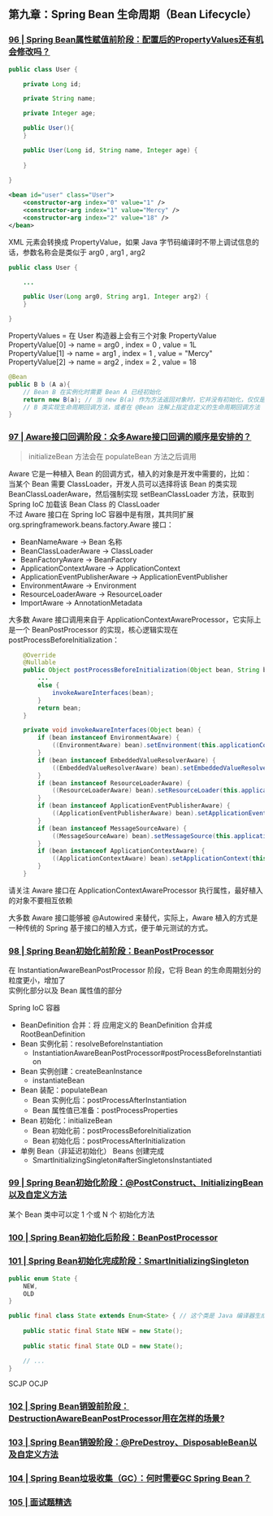 <a name="TlMJS"></a>
## 第九章：Spring Bean 生命周期（Bean Lifecycle）
<a name="E1LVu"></a>
### [96 | Spring Bean属性赋值前阶段：配置后的PropertyValues还有机会修改吗？](https://time.geekbang.org/course/detail/265-209709)

```java
public class User {

    private Long id;

    private String name;

    private Integer age;

    public User(){
    }

    public User(Long id, String name, Integer age) {
        
    }
    
}
```

```xml
<bean id="user" class="User">
    <constructor-arg index="0" value="1" />
    <constructor-arg index="1" value="Mercy" />
  	<constructor-arg index="2" value="18" />
</bean>
```
<constructor-arg> XML 元素会转换成 PropertyValue，如果 Java 字节码编译时不带上调试信息的话，参数名称会是类似于 arg0 , arg1 , arg2
```java
public class User {

    ...

    public User(Long arg0, String arg1, Integer arg2) {
    }

}
```
PropertyValues = 在 User 构造器上会有三个对象 PropertyValue<br />PropertyValue[0]  -> name = arg0 , index = 0 , value = 1L<br />PropertyValue[1]  -> name = arg1 , index = 1 , value = "Mercy"<br />PropertyValue[2]  -> name = arg2 , index = 2 , value = 18

```java
@Bean
public B b (A a){
	// Bean B 在实例化时需要 Bean A 已经初始化
    return new B(a); // 当 new B(a) 作为方法返回对象时，它并没有初始化，仅仅是实例化
    // B 类实现生命周期回调方法，或者在 @Bean 注解上指定自定义的生命周期回调方法
}
```

<a name="D5on8"></a>
### [97 | Aware接口回调阶段：众多Aware接口回调的顺序是安排的？](https://time.geekbang.org/course/detail/265-209711)
> initializeBean 方法会在 populateBean 方法之后调用

Aware 它是一种植入 Bean 的回调方式，植入的对象是开发中需要的，比如：<br />当某个 Bean 需要 ClassLoader，开发人员可以选择将该 Bean 的类实现 BeanClassLoaderAware，然后强制实现 setBeanClassLoader  方法，获取到 Spring IoC 加载该 Bean Class 的 ClassLoader<br />不过 Aware 接口在 Spring IoC 容器中是有限，其共同扩展 org.springframework.beans.factory.Aware 接口：

- BeanNameAware -> Bean 名称
- BeanClassLoaderAware -> ClassLoader
- BeanFactoryAware -> BeanFactory
- ApplicationContextAware -> ApplicationContext
- ApplicationEventPublisherAware -> ApplicationEventPublisher
- EnvironmentAware -> Environment
- ResourceLoaderAware -> ResourceLoader
- ImportAware -> AnnotationMetadata

大多数 Aware 接口调用来自于 ApplicationContextAwareProcessor，它实际上是一个 BeanPostProcessor 的实现，核心逻辑实现在 postProcessBeforeInitialization：
```java
	@Override
	@Nullable
	public Object postProcessBeforeInitialization(Object bean, String beanName) throws BeansException {
		...
		else {
			invokeAwareInterfaces(bean);
		}
		return bean;
	}

	private void invokeAwareInterfaces(Object bean) {
		if (bean instanceof EnvironmentAware) {
			((EnvironmentAware) bean).setEnvironment(this.applicationContext.getEnvironment());
		}
		if (bean instanceof EmbeddedValueResolverAware) {
			((EmbeddedValueResolverAware) bean).setEmbeddedValueResolver(this.embeddedValueResolver);
		}
		if (bean instanceof ResourceLoaderAware) {
			((ResourceLoaderAware) bean).setResourceLoader(this.applicationContext);
		}
		if (bean instanceof ApplicationEventPublisherAware) {
			((ApplicationEventPublisherAware) bean).setApplicationEventPublisher(this.applicationContext);
		}
		if (bean instanceof MessageSourceAware) {
			((MessageSourceAware) bean).setMessageSource(this.applicationContext);
		}
		if (bean instanceof ApplicationContextAware) {
			((ApplicationContextAware) bean).setApplicationContext(this.applicationContext);
		}
	}
```
请关注 Aware 接口在 ApplicationContextAwareProcessor  执行属性，最好植入的对象不要相互依赖

大多数 Aware 接口能够被 @Autowired 来替代，实际上，Aware 植入的方式是一种传统的 Spring 基于接口的植入方式，便于单元测试的方式。

<a name="NMJ2X"></a>
### [98 | Spring Bean初始化前阶段：BeanPostProcessor](https://time.geekbang.org/course/detail/265-209714)
在 InstantiationAwareBeanPostProcessor 阶段，它将 Bean 的生命周期划分的粒度更小，增加了<br />实例化部分以及 Bean 属性值的部分

Spring IoC 容器

- BeanDefinition 合并：将 应用定义的 BeanDefinition 合并成 RootBeanDefinition
- Bean 实例化前：resolveBeforeInstantiation
   - InstantiationAwareBeanPostProcessor#postProcessBeforeInstantiation
- Bean 实例创建：createBeanInstance
   - instantiateBean
- Bean 装配：populateBean
   - Bean 实例化后：postProcessAfterInstantiation
   - Bean 属性值已准备：postProcessProperties
- Bean 初始化：initializeBean
   - Bean 初始化前：postProcessBeforeInitialization
   - Bean 初始化后：postProcessAfterInitialization
- 单例 Bean（非延迟初始化） Beans 创建完成
   - SmartInitializingSingleton#afterSingletonsInstantiated

<a name="mz1tk"></a>
### [99 | Spring Bean初始化阶段：@PostConstruct、InitializingBean以及自定义方法](https://time.geekbang.org/course/detail/265-212100)
某个 Bean 类中可以定 1 个或 N 个 初始化方法
<a name="GiXvS"></a>
### [100 | Spring Bean初始化后阶段：BeanPostProcessor](https://time.geekbang.org/course/detail/265-212101)

<a name="QcPQ6"></a>
### [101 | Spring Bean初始化完成阶段：SmartInitializingSingleton](https://time.geekbang.org/course/detail/265-212103)

```java
public enum State {
    NEW,
	OLD
}
```

```java
public final class State extends Enum<State> { // 这个类是 Java 编译器生成
    
    public static final State NEW = new State();
    
    public static final State OLD = new State();

    // ...
}
```

SCJP OCJP
<a name="UNDAQ"></a>
### [102 | Spring Bean销毁前阶段：DestructionAwareBeanPostProcessor用在怎样的场景?](https://time.geekbang.org/course/detail/265-212105)

<a name="HHlXL"></a>
### [103 | Spring Bean销毁阶段：@PreDestroy、DisposableBean以及自定义方法](https://time.geekbang.org/course/detail/265-212106)

<a name="fiEbc"></a>
### [104 | Spring Bean垃圾收集（GC）：何时需要GC Spring Bean？](https://time.geekbang.org/course/detail/265-212107)

<a name="orTuH"></a>
### [105 | 面试题精选](https://time.geekbang.org/course/detail/265-212108)
